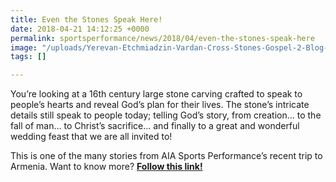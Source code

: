 ```yaml
---
title: Even the Stones Speak Here!
date: 2018-04-21 14:12:25 +0000
permalink: sportsperformance/news/2018/04/even-the-stones-speak-here
image: "/uploads/Yerevan-Etchmiadzin-Vardan-Cross-Stones-Gospel-2-Blog-169x300.jpg"
tags: []

---
```

You’re looking at a 16th century large stone carving crafted to speak to people’s hearts and reveal God’s plan for their lives. The stone’s intricate details still speak to people today; telling God’s story, from creation… to the fall of man… to Christ’s sacrifice… and finally to a great and wonderful wedding feast that we are all invited to!

This is one of the many stories from AIA Sports Performance’s recent trip to Armenia. Want to know more? [**Follow this link!**](https://app.forestry.io/sites/l23gvhvzqg-abq/body-media//uploads/Even-the-Stones-Speak-Here.pdf "Even the stones speak here")